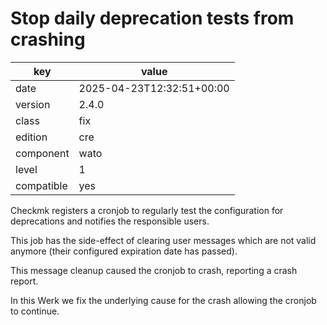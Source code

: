 [//]: # (werk v2)
# Stop daily deprecation tests from crashing

key        | value
---------- | ---
date       | 2025-04-23T12:32:51+00:00
version    | 2.4.0
class      | fix
edition    | cre
component  | wato
level      | 1
compatible | yes

Checkmk registers a cronjob to regularly test the configuration for
deprecations and notifies the responsible users.

This job has the side-effect of clearing user messages which are not
valid anymore (their configured expiration date has passed).

This message cleanup caused the cronjob to crash, reporting a crash
report.

In this Werk we fix the underlying cause for the crash allowing the
cronjob to continue.

